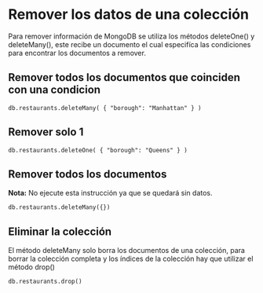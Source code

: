 # Remover los datos de una colección

Para remover información de MongoDB se utiliza los métodos deleteOne() y deleteMany(), este recibe un documento el cual especifíca
las condiciones para encontrar los documentos a remover.

## Remover todos los documentos que coinciden con una condicion

```
db.restaurants.deleteMany( { "borough": "Manhattan" } )
```

## Remover solo 1

```
db.restaurants.deleteOne( { "borough": "Queens" } )
```

## Remover todos los documentos

**Nota:** No ejecute esta instrucción ya que se quedará sin datos.

```
db.restaurants.deleteMany({})
```

## Eliminar la colección

El método deleteMany solo borra los documentos de una colección, para borrar la colección completa y los índices de la colección
hay que utilizar el método drop()

```
db.restaurants.drop()
```
